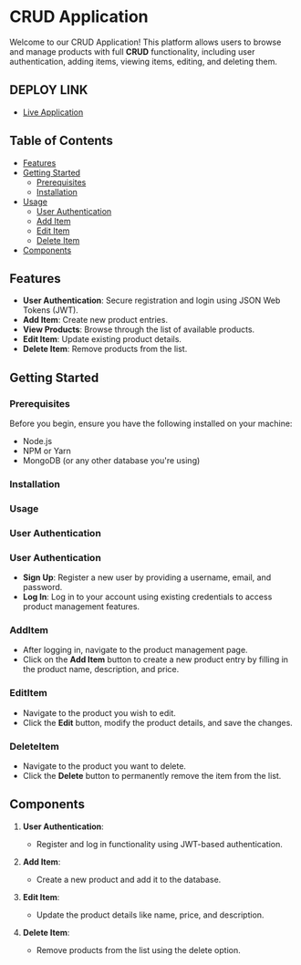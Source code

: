 # CRUD Application

Welcome to our CRUD Application! This platform allows users to browse and manage products with full **CRUD** functionality, including user authentication, adding items, viewing items, editing, and deleting them.

## DEPLOY LINK
- [Live Application](https://product-client-repo.vercel.app/)

## Table of Contents
- [Features](#features)
- [Getting Started](#getting-started)
  - [Prerequisites](#prerequisites)
  - [Installation](#installation)
- [Usage](#usage)
  - [User Authentication](#user-authentication)
  - [Add Item](#additem)
  - [Edit Item](#edititem)
  - [Delete Item](#deleteitem)
- [Components](#components)

## Features
- **User Authentication**: Secure registration and login using JSON Web Tokens (JWT).
- **Add Item**: Create new product entries.
- **View Products**: Browse through the list of available products.
- **Edit Item**: Update existing product details.
- **Delete Item**: Remove products from the list.

## Getting Started

### Prerequisites
Before you begin, ensure you have the following installed on your machine:
- Node.js
- NPM or Yarn
- MongoDB (or any other database you're using)

### Installation


### Usage

### User Authentication

### User Authentication

- **Sign Up**: Register a new user by providing a username, email, and password.
- **Log In**: Log in to your account using existing credentials to access product management features.

### AddItem

- After logging in, navigate to the product management page.
- Click on the **Add Item** button to create a new product entry by filling in the product name, description, and price.

### EditItem

- Navigate to the product you wish to edit.
- Click the **Edit** button, modify the product details, and save the changes.

### DeleteItem

- Navigate to the product you want to delete.
- Click the **Delete** button to permanently remove the item from the list.

## Components

1. **User Authentication**:
   - Register and log in functionality using JWT-based authentication.

2. **Add Item**:
   - Create a new product and add it to the database.

3. **Edit Item**:
   - Update the product details like name, price, and description.

4. **Delete Item**:
   - Remove products from the list using the delete option.

